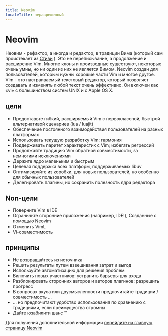 ```yaml
---
title: Neovim
localeTitle: неразрешенный
---
```

# Neovim

Неовим - рефактор, а иногда и редактор, в традиции Вима (который сам проистекает из [Стиви](https://en.wikipedia.org/wiki/Stevie_%28text_editor%29 "Stevie") ). Это не переписывание, а продолжение и расширение Vim. Многие клоны и производные существуют, некоторые очень умны, но ни один из них не является Вимом. Neovim создан для пользователей, которым нужны хорошие части Vim и многое другое. Vim - это настраиваемый текстовый редактор, который позволяет создавать и изменять любой текст очень эффективно. Он включен как «vi» с большинством систем UNIX и с Apple OS X.

## цели

*   Предоставьте гибкий, расширяемый Vim с первоклассной, быстрой альтернативой сценариев (lua / luajit)
*   Обеспечение постоянного взаимодействия пользователей на разных платформах
*   Использовать текущую разработку Vim: гармония
*   Поддерживать паритет характеристик с Vim; избегать регрессий
*   Продолжайте традицию Vim обратной совместимости, за немногими исключениями
*   Держите ядро ​​маленьким и быстрым
*   Целевая поддержка всех платформ, поддерживаемых libuv
*   Оптимизируйте из коробки, для новых пользователей, но особенно для обычных пользователей
*   Делегировать плагины, но сохранить полезность ядра редактора

## Non-цели

*   Поверните Vim в IDE
*   Ограничьте сторонние приложения (например, IDE!), Созданные с помощью Neovim
*   Отменить VimL
*   Vi-совместимость

## принципы

*   Не возвращайтесь из источника
*   Решить результаты путем взвешивания затрат и выгод
*   Используйте автоматизацию для решения проблем
*   Включить новых участников: устранить барьеры для входа
*   Разблокировать сторонних авторов и авторов плагинов: разрешить прогресс
*   В вопросах вкуса или двусмысленности предпочитайте традиции / совместимость ...
*   ... но предпочитают удобство использования по сравнению с традициями, если преимущества огромны
*   Дайте юзабилити шанс ™

Для получения дополнительной информации [перейдите на главную страницу Neovim](https://neovim.io/)